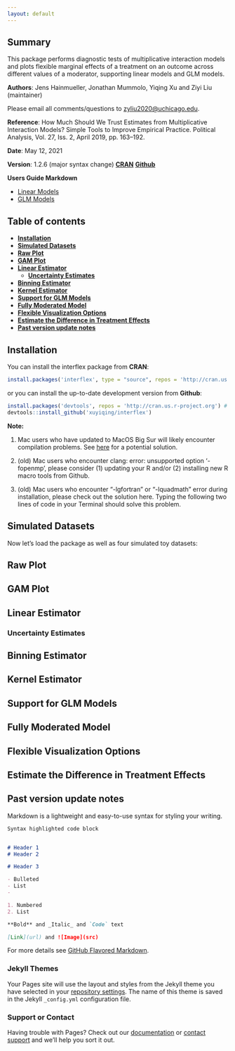 ```yaml
---
layout: default
---
```


## Summary

This package performs diagnostic tests of multiplicative interaction models and plots flexible marginal effects of a treatment on an outcome across different values of a moderator, supporting linear models and GLM models.

**Authors**: Jens Hainmueller, Jonathan Mummolo, Yiqing Xu and Ziyi Liu (maintainer)

Please email all comments/questions to zyliu2020@uchicago.edu.

**Reference**: How Much Should We Trust Estimates from Multiplicative Interaction Models? Simple Tools to Improve Empirical Practice. Political Analysis, Vol. 27, Iss. 2, April 2019, pp. 163–192.

**Date**: May 12, 2021

**Version**: 1.2.6 (major syntax change) [**CRAN**](https://cran.r-project.org/web/packages/interflex/index.html) [**Github**](https://github.com/xuyiqing/interflex)

**Users Guide Markdown**
- [Linear Models](http://yiqingxu.org/software/interaction/RGuide.html)
- [GLM Models](http://yiqingxu.org/software/interaction/RGuide_glm.html)


## Table of contents

- [**Installation**](##Installation)
- [**Simulated Datasets**](##Simulated-Datasets)
- [**Raw Plot**](##Raw-Plot)
- [**GAM Plot**](##GAM-Plot)
- [**Linear Estimator**](##Linear-Estimator)
  - [**Uncertainty Estimates**](###Uncertainty-Estimates)
- [**Binning Estimator**](##Binning-Estimator)
- [**Kernel Estimator**](##Kernel-Estimator)
- [**Support for GLM Models**](##Support-for-GLM-Models)
- [**Fully Moderated Model**](##Fully-Moderated-Model)
- [**Flexible Visualization Options**](##Flexible-Visualization-Options)
- [**Estimate the Difference in Treatment Effects**](##Estimate-the-Difference-in-Treatment-Effects)
- [**Past version update notes**](##Past-version-update-notes)

## Installation

You can install the interflex package from **CRAN**:
```r
install.packages('interflex', type = "source", repos = 'http://cran.us.r-project.org') 
```
or you can install the up-to-date development version from **Github**:
```r
install.packages('devtools', repos = 'http://cran.us.r-project.org') # if not already installed
devtools::install_github('xuyiqing/interflex')
```

**Note:**

1. Mac users who have updated to MacOS Big Sur will likely encounter compilation problems. See [here](http://yiqingxu.org/public/BigSurError.pdf) for a potential solution.

2. (old) Mac users who encounter clang: error: unsupported option ‘-fopenmp’, please consider (1) updating your R and/or (2) installing new R macro tools from Github.

3. (old) Mac users who encounter “-lgfortran” or “-lquadmath” error during installation, please check out the solution here. Typing the following two lines of code in your Terminal should solve this problem.

## Simulated Datasets

Now let’s load the package as well as four simulated toy datasets:

## Raw Plot

## GAM Plot

## Linear Estimator

### Uncertainty Estimates

## Binning Estimator

## Kernel Estimator

## Support for GLM Models

## Fully Moderated Model

## Flexible Visualization Options

## Estimate the Difference in Treatment Effects

## Past version update notes


Markdown is a lightweight and easy-to-use syntax for styling your writing.


```markdown
Syntax highlighted code block


# Header 1
# Header 2 

# Header 3

- Bulleted
- List
- 

1. Numbered
2. List

**Bold** and _Italic_ and `Code` text

[Link](url) and ![Image](src)
```

For more details see [GitHub Flavored Markdown](https://guides.github.com/features/mastering-markdown/).

### Jekyll Themes

Your Pages site will use the layout and styles from the Jekyll theme you have selected in your [repository settings](https://github.com/lzy318/interflex_page/settings/pages). The name of this theme is saved in the Jekyll `_config.yml` configuration file.

### Support or Contact

Having trouble with Pages? Check out our [documentation](https://docs.github.com/categories/github-pages-basics/) or [contact support](https://support.github.com/contact) and we’ll help you sort it out.


